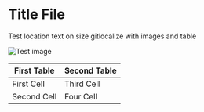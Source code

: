 # Title File

Test location text on size gitlocalize with images and table

![Test image](https://wpapers.ru/wallpapers/animals/Cats/17143/PREV_Грамотная-кошка.jpg)

| First Table | Second Table |
| ------------- | ------------- |
| First Cell | Third Cell |
| Second Cell | Four Cell  |
